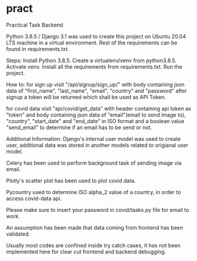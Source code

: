 # pract
Practical Task Backend

Python 3.8.5 / Django 3.1 was used to create this project on Ubuntu 20.04 LTS machine in a virtual environment.
Rest of the requirements can be found in requirements.txt.

Steps:
Install Python 3.8.5.
Create a virtualenv/venv from python3.8.5.
Activate venv.
Install all the requirements from requirements.txt.
Run the project.



How to:
for sign up visit "/api/signup/sign_up/" with body containing json data of "first_name", "last_name", "email", "country" and "password"
after signup a token will be returned which shall be used as API Token.

for covid data visit "api/covid/get_data" with header containing api token as "token" and body containing json data of "email"(email to send image to), "country", "start_date" and "end_date" in ISO format and a boolean value "send_email" to determine if an email has to be send or not.




Additional Information:
Django's internal user model was used to create user, additional data was stored in another models related to origianal user model.

Celery has been used to perform background task of sending image via email.

Plotly's scatter plot has been used to plot covid data.

Pycountry used to determine ISO alpha_2 value of a country, in order to access covid-data api.

Please make sure to insert your password in covid/tasks.py file for email to work.

An assumption has been made that data coming from frontend has been validated.

Usually most codes are confined inside try catch cases, it has not been implemented here for clear cut frontend and backend debugging.
